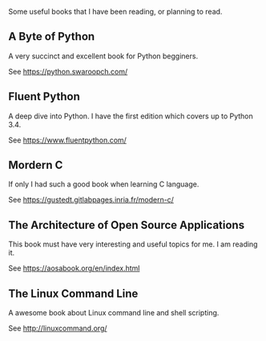 Some useful books that I have been reading, or planning to read.


A Byte of Python
----
A very succinct and excellent book for Python begginers.

See https://python.swaroopch.com/


Fluent Python
----
A deep dive into Python. I have the first edition which covers up to Python 3.4.

See https://www.fluentpython.com/


Mordern C
----
If only I had such a good book when learning C language.

See https://gustedt.gitlabpages.inria.fr/modern-c/



The Architecture of Open Source Applications
----

This book must have very interesting and useful topics for me. I am reading it.

See https://aosabook.org/en/index.html


The Linux Command Line
----

A awesome book about Linux command line and shell scripting.

See http://linuxcommand.org/